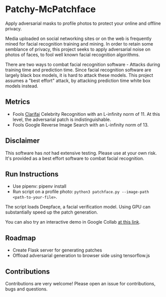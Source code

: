 # Patchy-McPatchface

Apply adversarial masks to profile photos to protect your online and offline privacy.

Media uploaded on social networking sites or on the web is frequently mined for facial recognition training and mining. 
In order to retain some semblance of privacy, this project seeks to apply adversarial noise on photos of faces, to fool well known facial recognition algorithms.

There are two ways to combat facial recognition software - Attacks during training time and prediction time. 
Since facial recognition software are largely black box models, it is hard to attack these models. 
This project assumes a "best effort" attack, by attacking prediction time white box models instead.

## Metrics
- Fools [Clarifai](https://clarifai.com/) Celebrity Recognition with an L-infinity norm of 11. At this level, the adversarial patch
is indistinguishable.
- Fools Google Reverse Image Search with an L-infinity norm of 13.

## Disclaimer
This software has *not* had extensive testing. Please use at your own risk. It's provided as a best effort software to combat facial recognition.

## Run Instructions

- Use pipenv: pipenv install
- Run script on a profile photo: `python3 patchface.py --image-path <path-to-your-file>`.

The script loads Deepface, a facial verification model. Using GPU can substantially speed up the patch generation.

You can also try an interactive demo in Google Collab [at this link](https://colab.research.google.com/drive/1SkmWW1-mYk88-aU3klfKkY8iQOihBLvZ?usp=sharing).

## Roadmap
 - Create Flask server for generating patches
 - Offload adversarial generation to browser side using tensorflow.js

## Contributions
Contributions are very welcome! Please open an issue for contributions, bugs and questions.


